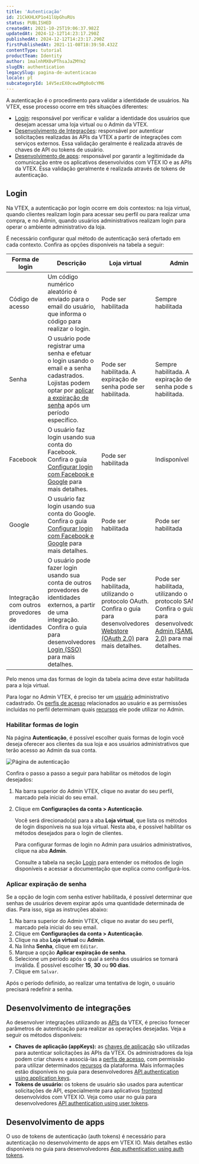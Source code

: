 ```yaml
---
title: 'Autenticação'
id: 21CkKHLKP1o41lUpGhuRUs
status: PUBLISHED
createdAt: 2021-10-25T19:06:37.982Z
updatedAt: 2024-12-12T14:23:17.290Z
publishedAt: 2024-12-12T14:23:17.290Z
firstPublishedAt: 2021-11-08T18:39:50.432Z
contentType: tutorial
productTeam: Identity
author: 1malnhMX0vPThsaJaZMYm2
slugEN: authentication
legacySlug: pagina-de-autenticacao
locale: pt
subcategoryId: 14V5ezEX0cewOMg0o0cYM6
---
```


A autenticação é o procedimento para validar a identidade de usuários. Na VTEX, esse processo ocorre em três situações diferentes:

* [Login](#login): responsável por verificar e validar a identidade dos usuários que desejam acessar uma loja virtual ou o Admin da VTEX.
* [Desenvolvimento de Integrações](#desenvolvimento-de-integracoes): responsável por autenticar solicitações realizadas às APIs da VTEX a partir de integrações com serviços externos. Essa validação geralmente é realizada através de chaves de API ou tokens de usuário.
* [Desenvolvimento de apps](#desenvolvimento-de-apps): responsável por garantir a legitimidade da comunicação entre os aplicativos desenvolvidos com VTEX IO e as APIs da VTEX. Essa validação geralmente é realizada através de tokens de autenticação.

## Login

Na VTEX, a autenticação por login ocorre em dois contextos: na loja virtual, quando clientes realizam login para acessar seu perfil ou para realizar uma compra, e no Admin, quando usuários administrativos realizam login para operar o ambiente administrativo da loja.

É necessário configurar qual método de autenticação será ofertado em cada contexto. Confira as opções disponíveis na tabela a seguir:

| Forma de login | Descrição | Loja virtual | Admin |
|---|---|---|---|
| Código de acesso | Um código numérico aleatório é enviado para o email do usuário, que informa o código para realizar o login. | Pode ser habilitada | Sempre habilitada |
| Senha | O usuário pode registrar uma senha e efetuar o login usando o email e a senha cadastrados. Lojistas podem optar por [aplicar a expiração de senha](#aplicar-expiracao-de-senha) após um período específico. | Pode ser habilitada. A expiração de senha pode ser habilitada. | Sempre habilitada. A expiração de senha pode ser habilitada. |
| Facebook | O usuário faz login usando sua conta do Facebook. Confira o guia [Configurar login com Facebook e Google](https://help.vtex.com/pt/tutorial/configurar-login-com-facebook-e-google--tutorials_513) para mais detalhes. | Pode ser habilitada | Indisponível |
| Google | O usuário faz login usando sua conta do Google. Confira o guia [Configurar login com Facebook e Google](https://help.vtex.com/pt/tutorial/configurar-login-com-facebook-e-google--tutorials_513) para mais detalhes. | Pode ser habilitada | Pode ser habilitada |
| Integração com outros provedores de identidades | O usuário pode fazer login usando sua conta de outros provedores de identidades externos, a partir de uma integração. Confira o guia para desenvolvedores [Login (SSO)](https://developers.vtex.com/docs/guides/login-integration-guide) para mais detalhes. | Pode ser habilitada, utilizando o protocolo OAuth.  Confira o guia para desenvolvedores [Webstore (OAuth 2.0)](https://developers.vtex.com/docs/guides/login-integration-guide-webstore-oauth2) para mais detalhes. | Pode ser habilitada, utilizando o protocolo SAML. Confira o guia para desenvolvedores [Admin (SAML 2.0)](https://developers.vtex.com/docs/guides/login-integration-guide-admin-saml2) para mais detalhes. |

<div class="alert alert-info">
  <p>Pelo menos uma das formas de login da tabela acima deve estar habilitada para a loja virtual.</p>
</div>

<div class="alert alert-warning">
  <p>Para logar no Admin VTEX, é preciso ter um <a href="https://help.vtex.com/pt/tutorial/gerenciando-usuarios--tutorials_512">usuário</a> administrativo cadastrado. Os <a href="https://help.vtex.com/pt/tutorial/perfis-de-acesso--7HKK5Uau2H6wxE1rH5oRbc">perfis de acesso</a> relacionados ao usuário e as permissões incluídas no perfil determinam quais <a href="https://help.vtex.com/pt/tutorial/license-manager-resources--3q6ztrC8YynQf6rdc6euk3">recursos</a> ele pode utilizar no Admin.</p>
</div>

### Habilitar formas de login

Na página **Autenticação**, é possível escolher quais formas de login você deseja oferecer aos clientes da sua loja e aos usuários administrativos que terão acesso ao Admin da sua conta.

![Página de autenticação](https://images.contentful.com/alneenqid6w5/6cbXmuu9GiTfuYnIsuFKQp/986b144c0704f780d774f8f3790ba8e6/Tela_de_Autentica____o_PT.png)

Confira o passo a passo a seguir para habilitar os métodos de login desejados:

1. Na barra superior do Admin VTEX, clique no avatar do seu perfil, marcado pela inicial do seu email.
2. Clique em **Configurações da conta > Autenticação**.

    Você será direcionado(a) para a aba **Loja virtual**, que lista os métodos de login disponíveis na sua loja virtual. Nesta aba, é possível habilitar os métodos desejados para o login de clientes.

    Para configurar formas de login no Admin para usuários administrativos, clique na aba **Admin**.

    Consulte a tabela na seção [Login](#login) para entender os métodos de login disponíveis e acessar a documentação que explica como configurá-los.

### Aplicar expiração de senha

Se a opção de login com senha estiver habilitada, é possível determinar que senhas de usuários devem expirar após uma quantidade determinada de dias. Para isso, siga as instruções abaixo:

1. Na barra superior do Admin VTEX, clique no avatar do seu perfil, marcado pela inicial do seu email.
2. Clique em **Configurações da conta > Autenticação**.
3. Clique na aba **Loja virtual** ou **Admin**.
4. Na linha **Senha**, clique em `Editar`.
5. Marque a opção **Aplicar expiração de senha**.
6. Selecione um período após o qual a senha dos usuários se tornará inválida. É possível escolher **15**, **30** ou **90 dias**.
7. Clique em `Salvar`.

Após o período definido, ao realizar uma tentativa de login, o usuário precisará redefinir a senha.

## Desenvolvimento de integrações

Ao desenvolver integrações utilizando as [APIs](https://developers.vtex.com/docs/guides/getting-started) da VTEX, é preciso fornecer parâmetros de autenticação para realizar as operações desejadas. Veja a seguir os métodos disponíveis:

* **Chaves de aplicação (appKeys):** as [chaves de aplicação](https://help.vtex.com/pt/tutorial/chaves-de-aplicacao--2iffYzlvvz4BDMr6WGUtet) são utilizadas para autenticar solicitações às APIs da VTEX. Os administradores da loja podem criar chaves e associá-las a [perfis de acesso](https://help.vtex.com/pt/tutorial/perfis-de-acesso--7HKK5Uau2H6wxE1rH5oRbc?&utm_source=autocomplete), com permissão para utilizar determinados [recursos](https://help.vtex.com/pt/tutorial/license-manager-resources--3q6ztrC8YynQf6rdc6euk3) da plataforma. Mais informações estão disponíveis no guia para desenvolvedores [API authentication using application keys](https://developers.vtex.com/docs/guides/api-authentication-using-application-keys).
* **Tokens de usuário:** os tokens de usuário são usados para autenticar solicitações de API, especialmente para aplicativos [frontend](https://help.vtex.com/pt/tracks/desenvolvimento-de-loja--3fHF3GIjK8UugnQKIakpl9/5DTcawNjc5MovtD7HNqURl) desenvolvidos com VTEX IO. Veja como usar no guia para desenvolvedores [API authentication using user tokens](https://developers.vtex.com/docs/guides/api-authentication-using-user-tokens).

## Desenvolvimento de apps

O uso de tokens de autenticação (auth tokens) é necessário para autenticação no desenvolvimento de apps em VTEX IO. Mais detalhes estão disponíveis no guia para desenvolvedores [App authentication using auth tokens](https://developers.vtex.com/docs/guides/app-authentication-using-auth-tokens).

